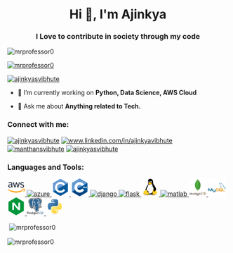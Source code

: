 <!--
<h1 align="center"> Hi I am Ajinkya 👋 </h1>

<h3 align="center"> I Love to contribute in society through my code  </h3>


- 🌱 I’m currently exploring **Data Structure & Algorithms**
- 🔭 I’m currently working on **Python, Data Science, AWS Cloud**
- 💬 Ask me about Anything related to Tech.


<h3 align="left">Connect with me:</h3>
<p align="left">

<a href="linkedin.com/in/ajinkyavibhute" target="blank"><img align="center" src="https://raw.githubusercontent.com/simple-icons/simple-icons/develop/icons/linkedin.svg" alt="ajinkyavibhute" height="30" width="40" /></a>
<a href="https://twitter.com/AjinkyaSVibhute" target="blank"><img align="center" src="https://raw.githubusercontent.com/simple-icons/simple-icons/develop/icons/x.svg" alt="ajinkyavibhute" height="30" width="40" /></a>
</p>

<!--
- 📫 How to reach me: 

**MrProfessor0/MrProfessor0** is a ✨ _special_ ✨ repository because its `README.md` (this file) appears on your GitHub profile.

Here are some ideas to get you started:

- 👯 I’m looking to collaborate on ...
- 🤔 I’m looking for help with ...
- 😄 Pronouns: ...
- ⚡ Fun fact: ...
-->


<h1 align="center">Hi 👋, I'm Ajinkya</h1>
<h3 align="center">I Love to contribute in society through my code</h3>

<p align="left"> <img src="https://komarev.com/ghpvc/?username=mrprofessor0&label=Profile%20views&color=0e75b6&style=flat" alt="mrprofessor0" /> </p>

<p align="left"> <a href="https://github.com/ryo-ma/github-profile-trophy"><img src="https://github-profile-trophy.vercel.app/?username=mrprofessor0" alt="mrprofessor0" /></a> </p>

<p align="left"> <a href="https://twitter.com/ajinkyasvibhute" target="blank"><img src="https://img.shields.io/twitter/follow/ajinkyasvibhute?logo=twitter&style=for-the-badge" alt="ajinkyasvibhute" /></a> </p>

- 🔭 I’m currently working on **Python, Data Science, AWS Cloud**

- 💬 Ask me about **Anything related to Tech.**

<!--
- 📫 How to reach me **ajinkyasvibhute@gmail.com**
-->

<h3 align="left">Connect with me:</h3>
<p align="left">
<a href="https://twitter.com/ajinkyasvibhute" target="blank"><img align="center" src="https://raw.githubusercontent.com/rahuldkjain/github-profile-readme-generator/master/src/images/icons/Social/twitter.svg" alt="ajinkyasvibhute" height="30" width="40" /></a>
<a href="https://linkedin.com/in/www.linkedin.com/in/ajinkyavibhute" target="blank"><img align="center" src="https://raw.githubusercontent.com/rahuldkjain/github-profile-readme-generator/master/src/images/icons/Social/linked-in-alt.svg" alt="www.linkedin.com/in/ajinkyavibhute" height="30" width="40" /></a>
<a href="https://www.hackerrank.com/manthansvibhute" target="blank"><img align="center" src="https://raw.githubusercontent.com/rahuldkjain/github-profile-readme-generator/master/src/images/icons/Social/hackerrank.svg" alt="manthansvibhute" height="30" width="40" /></a>
<a href="https://www.leetcode.com/ajinkyasvibhute" target="blank"><img align="center" src="https://raw.githubusercontent.com/rahuldkjain/github-profile-readme-generator/master/src/images/icons/Social/leet-code.svg" alt="ajinkyasvibhute" height="30" width="40" /></a>
</p>

<h3 align="left">Languages and Tools:</h3>
<p align="left"> <a href="https://aws.amazon.com" target="_blank" rel="noreferrer"> <img src="https://raw.githubusercontent.com/devicons/devicon/master/icons/amazonwebservices/amazonwebservices-original-wordmark.svg" alt="aws" width="40" height="40"/> </a> <a href="https://azure.microsoft.com/en-in/" target="_blank" rel="noreferrer"> <img src="https://www.vectorlogo.zone/logos/microsoft_azure/microsoft_azure-icon.svg" alt="azure" width="40" height="40"/> </a> <a href="https://www.cprogramming.com/" target="_blank" rel="noreferrer"> <img src="https://raw.githubusercontent.com/devicons/devicon/master/icons/c/c-original.svg" alt="c" width="40" height="40"/> </a> <a href="https://www.w3schools.com/cpp/" target="_blank" rel="noreferrer"> <img src="https://raw.githubusercontent.com/devicons/devicon/master/icons/cplusplus/cplusplus-original.svg" alt="cplusplus" width="40" height="40"/> </a> <a href="https://www.djangoproject.com/" target="_blank" rel="noreferrer"> <img src="https://cdn.worldvectorlogo.com/logos/django.svg" alt="django" width="40" height="40"/> </a> <a href="https://flask.palletsprojects.com/" target="_blank" rel="noreferrer"> <img src="https://www.vectorlogo.zone/logos/pocoo_flask/pocoo_flask-icon.svg" alt="flask" width="40" height="40"/> </a> <a href="https://www.linux.org/" target="_blank" rel="noreferrer"> <img src="https://raw.githubusercontent.com/devicons/devicon/master/icons/linux/linux-original.svg" alt="linux" width="40" height="40"/> </a> <a href="https://www.mathworks.com/" target="_blank" rel="noreferrer"> <img src="https://upload.wikimedia.org/wikipedia/commons/2/21/Matlab_Logo.png" alt="matlab" width="40" height="40"/> </a> <a href="https://www.mongodb.com/" target="_blank" rel="noreferrer"> <img src="https://raw.githubusercontent.com/devicons/devicon/master/icons/mongodb/mongodb-original-wordmark.svg" alt="mongodb" width="40" height="40"/> </a> <a href="https://www.mysql.com/" target="_blank" rel="noreferrer"> <img src="https://raw.githubusercontent.com/devicons/devicon/master/icons/mysql/mysql-original-wordmark.svg" alt="mysql" width="40" height="40"/> </a> <a href="https://www.nginx.com" target="_blank" rel="noreferrer"> <img src="https://raw.githubusercontent.com/devicons/devicon/master/icons/nginx/nginx-original.svg" alt="nginx" width="40" height="40"/> </a> <a href="https://www.postgresql.org" target="_blank" rel="noreferrer"> <img src="https://raw.githubusercontent.com/devicons/devicon/master/icons/postgresql/postgresql-original-wordmark.svg" alt="postgresql" width="40" height="40"/> </a> <a href="https://www.python.org" target="_blank" rel="noreferrer"> <img src="https://raw.githubusercontent.com/devicons/devicon/master/icons/python/python-original.svg" alt="python" width="40" height="40"/> </a> </p>

<p>&nbsp;<img align="center" src="https://github-readme-stats.vercel.app/api?username=mrprofessor0&show_icons=true&locale=en" alt="mrprofessor0" /></p>

<p><img align="center" src="https://github-readme-streak-stats.herokuapp.com/?user=mrprofessor0&" alt="mrprofessor0" /></p>


